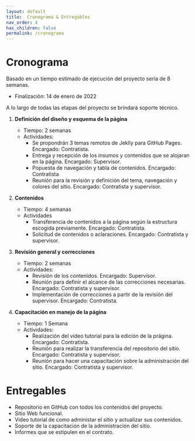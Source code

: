 ```yaml
---
layout: default
title:  Cronograma & Entregables
nav_order: 4
has_children: false
permalink: /cronograma
---
```


# Cronograma
Basado en un tiempo estimado de ejecución del proyecto sería de 8 semanas. 
- Finalización: 14 de enero de 2022

A lo largo de todas las etapas del proyecto se brindará soporte técnico.

1. **Definición del diseño y esquema de la página**
    - Tiempo: 2 semanas
    - Actividades:
        - Se propondrán 3 temas remotos de Jeklly para GitHub Pages. Encargado: Contratista.
        - Entrega y recepción de los insumos y contenidos que se alojaran en la página. Encargado: Supervisor.
        - Popuesta de navegación y tabla de contenidos. Encargado: Contratista
        - Reunión para la revisión y  definición del tema, navegación y colores del sitio. Encargado: Contratista y supervisor.

2. **Contenidos**
    - Tiempo: 4 semanas
    - Actividades
        - Transferencia de contenidos a la página según la estructura escogida previamente. Encargado: Contratista.
        - Solicitud de contenidos o aclaraciones. Encargado: Contratista y supervisor.

3. **Revisión general y correcciones** 
    - Tiempo: 2 semanas
    - Actividades:
        - Revisión de los contenidos. Encargado: Supervisor.
        - Reunión para definir el alcance de las correcciones necesarias. Encargado: Contratista y supervisor.
        - Implementación de correcciones a partir de la revisión del supervisor. Encargado: Contratista.

4. **Capacitación en manejo de la página**
      - Tiempo: 1 Semana
      - Actividades:
        - Realización del video tutorial para la edición de la prágina. Encargado: Contratista.
        - Reunión para realizar la transferencia del repositorio del sitio. Encargado: Contratista y supervisor.
        - Reunión para hacer una capacitación sobre la administración del sitio. Encargado: Contratista y supervisor.


# Entregables

- Repositorio en GitHub con todos los contenidos del proyecto.
- Sitio Web funcional.
- Video tutorial de como administar el sitio y actualizar sus contenidos.
- Soporte de la capacitación de la administración del sitio.
- Informes que se estipulen en el contrato.

